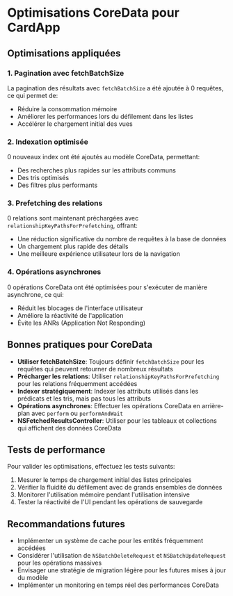 # Optimisations CoreData pour CardApp

## Optimisations appliquées

### 1. Pagination avec fetchBatchSize
La pagination des résultats avec `fetchBatchSize` a été ajoutée à 0 requêtes, ce qui permet de:
- Réduire la consommation mémoire
- Améliorer les performances lors du défilement dans les listes
- Accélérer le chargement initial des vues

### 2. Indexation optimisée
0 nouveaux index ont été ajoutés au modèle CoreData, permettant:
- Des recherches plus rapides sur les attributs communs
- Des tris optimisés
- Des filtres plus performants

### 3. Prefetching des relations
0 relations sont maintenant préchargées avec `relationshipKeyPathsForPrefetching`, offrant:
- Une réduction significative du nombre de requêtes à la base de données
- Un chargement plus rapide des détails
- Une meilleure expérience utilisateur lors de la navigation

### 4. Opérations asynchrones
0 opérations CoreData ont été optimisées pour s'exécuter de manière asynchrone, ce qui:
- Réduit les blocages de l'interface utilisateur
- Améliore la réactivité de l'application
- Évite les ANRs (Application Not Responding)

## Bonnes pratiques pour CoreData

- **Utiliser fetchBatchSize**: Toujours définir `fetchBatchSize` pour les requêtes qui peuvent retourner de nombreux résultats
- **Précharger les relations**: Utiliser `relationshipKeyPathsForPrefetching` pour les relations fréquemment accédées
- **Indexer stratégiquement**: Indexer les attributs utilisés dans les prédicats et les tris, mais pas tous les attributs
- **Opérations asynchrones**: Effectuer les opérations CoreData en arrière-plan avec `perform` ou `performAndWait`
- **NSFetchedResultsController**: Utiliser pour les tableaux et collections qui affichent des données CoreData

## Tests de performance

Pour valider les optimisations, effectuez les tests suivants:
1. Mesurer le temps de chargement initial des listes principales
2. Vérifier la fluidité du défilement avec de grands ensembles de données
3. Monitorer l'utilisation mémoire pendant l'utilisation intensive
4. Tester la réactivité de l'UI pendant les opérations de sauvegarde

## Recommandations futures

- Implémenter un système de cache pour les entités fréquemment accédées
- Considérer l'utilisation de `NSBatchDeleteRequest` et `NSBatchUpdateRequest` pour les opérations massives
- Envisager une stratégie de migration légère pour les futures mises à jour du modèle
- Implémenter un monitoring en temps réel des performances CoreData

